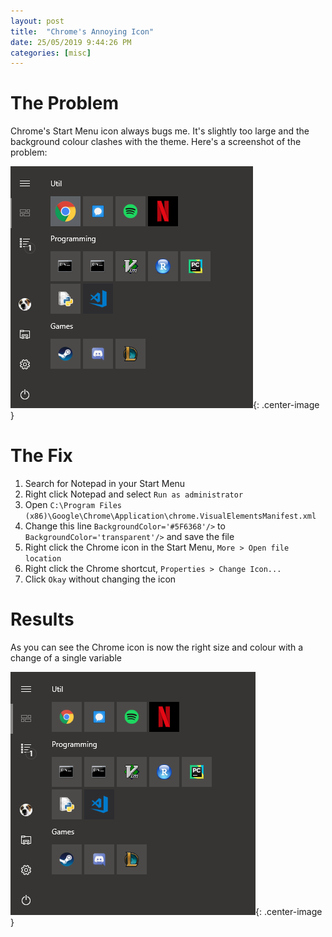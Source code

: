 ```yaml
---
layout: post
title:  "Chrome's Annoying Icon"
date: 25/05/2019 9:44:26 PM 
categories: [misc]
---
```


# The Problem
Chrome's Start Menu icon always bugs me. It's slightly too large and the
background colour clashes with the theme. Here's a screenshot of the problem:

![start-menu](/assets/start-menu.png){: .center-image }

# The Fix
1. Search for Notepad in your Start Menu
2. Right click Notepad and select `Run as administrator`
3. Open `C:\Program Files (x86)\Google\Chrome\Application\chrome.VisualElementsManifest.xml`
4. Change this line `BackgroundColor='#5F6368'/>` to
   `BackgroundColor='transparent'/>` and save the file
5. Right click the Chrome icon in the Start Menu, `More > Open file location`
6. Right click the Chrome shortcut, `Properties > Change Icon...`
7. Click `Okay` without changing the icon

# Results
As you can see the Chrome icon is now the right size and colour with a change
of a single variable

![fixed-start-menu](/assets/fixed-start-menu.png){: .center-image }

